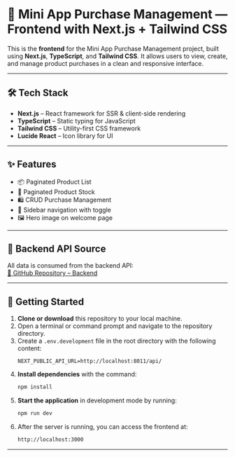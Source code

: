 # 🛒 Mini App Purchase Management — Frontend with Next.js + Tailwind CSS

This is the **frontend** for the Mini App Purchase Management project, built using **Next.js**, **TypeScript**, and **Tailwind CSS**. It allows users to view, create, and manage product purchases in a clean and responsive interface.

---

## 🛠️ Tech Stack

- **Next.js** – React framework for SSR & client-side rendering
- **TypeScript** – Static typing for JavaScript
- **Tailwind CSS** – Utility-first CSS framework
- **Lucide React** – Icon library for UI

---

## ✨ Features

- 📦 Paginated Product List
- 🧾 Paginated Product Stock
- 🛍️ CRUD Purchase Management
- 🧩 Sidebar navigation with toggle
- 🖼️ Hero image on welcome page

---

## 🔗 Backend API Source

All data is consumed from the backend API:  
[📂 GitHub Repository – Backend](https://github.com/lilgibs/be-mini-app-purchase-management)

---

## 🚀 Getting Started

1. **Clone or download** this repository to your local machine.
2. Open a terminal or command prompt and navigate to the repository directory.
3. Create a `.env.development` file in the root directory with the following content:
    ```env
    NEXT_PUBLIC_API_URL=http://localhost:8011/api/
    ```
4. **Install dependencies** with the command:
    ```sh
    npm install
    ```
5. **Start the application** in development mode by running:
    ```sh
    npm run dev
    ```
6. After the server is running, you can access the frontend at:
    ```sh
    http://localhost:3000
    ```

---